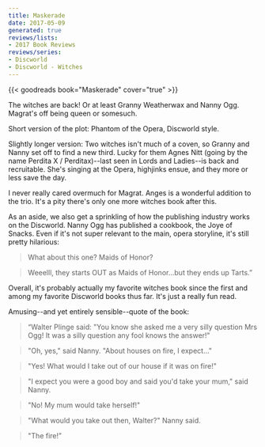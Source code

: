 ```yaml
---
title: Maskerade
date: 2017-05-09
generated: true
reviews/lists:
- 2017 Book Reviews
reviews/series:
- Discworld
- Discworld - Witches
---
```

{{< goodreads book="Maskerade" cover="true" >}}

The witches are back! Or at least Granny Weatherwax and Nanny Ogg. Magrat's off being queen or somesuch.  

Short version of the plot: Phantom of the Opera, Discworld style.  

<!--more-->

Slightly longer version: Two witches isn't much of a coven, so Granny and Nanny set off to find a new third. Lucky for them Agnes Nitt (going by the name Perdita X / Perditax)--last seen in Lords and Ladies--is back and recruitable. She's singing at the Opera, highjinks ensue, and they more or less save the day.  

I never really cared overmuch for Magrat. Anges is a wonderful addition to the trio. It's a pity there's only one more witches book after this.  

As an aside, we also get a sprinkling of how the publishing industry works on the Discworld. Nanny Ogg has published a cookbook, the Joye of Snacks. Even if it's not super relevant to the main, opera storyline, it's still pretty hilarious:  

> What about this one? Maids of Honor?  

> Weeelll, they starts OUT as Maids of Honor...but they ends up Tarts.”  

Overall, it's probably actually my favorite witches book since the first and among my favorite Discworld books thus far. It's just a really fun read.  

Amusing--and yet entirely sensible--quote of the book:  

> “Walter Plinge said: "You know she asked me a very silly question Mrs Ogg! It was a silly question any fool knows the answer!"  

> "Oh, yes," said Nanny. "About houses on fire, I expect..."  

> "Yes! What would I take out of our house if it was on fire!"  

> "I expect you were a good boy and said you'd take your mum," said Nanny.  

> "No! My mum would take herself!"  

> "What would you take out then, Walter?" Nanny said.  

> "The fire!”  

